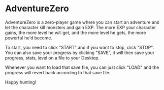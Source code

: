 # AdventureZero

AdventureZero is a zero-player game where you can start an adventure and let the character kill monsters and gain EXP.
The more EXP your character gains, the more level he will get, and the more level he gets, the more powerful he'd become.

To start, you need to click "START" and if you want to stop, click "STOP".
You can also save your progress by clicking "SAVE", it will then save your progress, stats, level on a file to your Desktop.

Whenever you want to load that save file, you can just click "LOAD" and the progress will revert back according to that save file.

Happy hunting!
